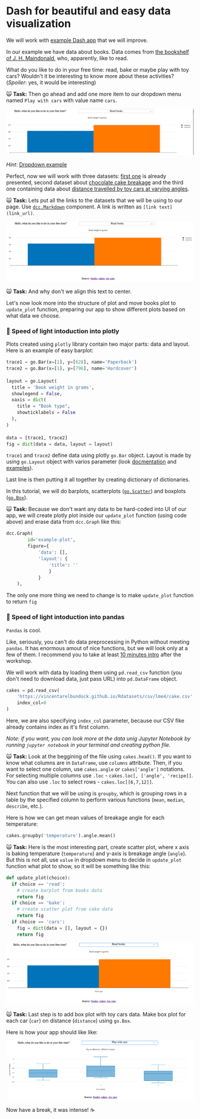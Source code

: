 # Dash for beautiful and easy data visualization

We will work with [example Dash app](https://github.com/anastazie/dash-pycon-2018/blob/master/example_project.py) 
that we will improve.

In our example we have data about books. Data comes from 
[the bookshelf of J. H. Maindonald](http://math.furman.edu/~dcs/courses/math47/R/library/DAAG/html/allbacks.html), 
who, apparently, like to read.

What do you like to do in your free time: read, bake or maybe play with toy cars? 
Wouldn't it be interesting to know more about these activities? (*Spoiler*: yes, it would be interesting)

:scream_cat: **Task:** Then go ahead and add one more item to our dropdown menu named `Play with cars` with value name `cars`.

![](https://github.com/anastazie/dash-pycon-2018/blob/master/animated1.gif)

*Hint*: [Dropdown example](https://dash.plot.ly/dash-core-components/dropdown)

Perfect, now we will work with three datasets: [first one](https://vincentarelbundock.github.io/Rdatasets/doc/DAAG/allbacks.html) is already presented,
second dataset about [chocolate cake breakage](https://vincentarelbundock.github.io/Rdatasets/doc/lme4/cake.html)
and the third one containing data about [distance travelled by toy cars at varying angles](http://math.furman.edu/~dcs/courses/math47/R/library/DAAG/html/toycars.html). 

:scream_cat: **Task:** Lets put all the links to the datasets that we will be using to our page. Use [`dcc.Markdown`](https://dash.plot.ly/dash-core-components/markdown) component. A link is written as `[link text](link_url)`.

![](https://github.com/anastazie/dash-pycon-2018/blob/master/markdown_source.png)

:scream_cat: **Task:** And why don't we align this text to center.

Let's now look more into the structure of plot and move books plot to `update_plot` function, preparing our app to show different plots based on what data we choose.

###  🚀 Speed of light intoduction into plotly

Plots created using `plotly` library contain two major parts: data and layout. Here is an example of easy barplot:
```python
trace1 = go.Bar(x=[1], y=[628], name='Paperback')
trace2 = go.Bar(x=[1], y=[796], name='Hardcover')

layout = go.Layout(
  title = 'Book weight in grams',
  showlegend = False,
  xaxis = dict(
    title = "Book type",
    showticklabels = False
  ),
)

data = [trace1, trace2]
fig = dict(data = data, layout = layout)
```

`trace1` and `trace2` define data using plotly `go.Bar` object. 
Layout is made by using `go.Layout` object with varios parameter (look [docmentation](https://plot.ly/python/reference/) 
and [examples](https://plot.ly/python/bar-charts/)).

Last line is then putting it all together by creating dictionary of dictionaries.

In this tutorial, we will do barplots, scatterplots ([`go.Scatter`](https://plot.ly/python/line-and-scatter/)) and boxplots ([`go.Box`](https://plot.ly/python/box-plots/)).

:scream_cat: **Task:** Because we don't want any data to be hard-coded into UI of our app, we will create plotly plot inside our `update_plot` function (using code above) and erase data from `dcc.Graph` like this:
```python
dcc.Graph(
        id='example-plot',
        figure={
            'data': [],
            'layout': {
                'title': ''
                }
            }
    ),
```
The only one more thing we need to change is to make `update_plot` function to return `fig`

###  🚀 Speed of light intoduction into pandas

`Pandas` is cool. 

Like, seriously, you can't do data preprocessing in Python without meeting `pandas`. It has enormous amout of nice functions, but we will look only at a few of them. I recommend you to take at least [10 minutes intro](https://pandas.pydata.org/pandas-docs/stable/10min.html) after the workshop.

We will work with data by loading them using `pd.read_csv` function (you don't need to download data, just pass URL) into `pd.DataFrame` object.

```python
cakes = pd.read_csv(
    'https://vincentarelbundock.github.io/Rdatasets/csv/lme4/cake.csv',
    index_col=0
)
```
Here, we are also specifying `index_col` parameter, because our CSV fike already contains index as it's first column.

*Note: if you want, you can look more at the data unig Jupyter Notebook by running `jupyter notebook` in your terminal and creating python file.*

:scream_cat: **Task:** Look at the beggining of the file using `cakes.head()`. 
If you want to know what columns are in `DataFrame`, use `columns` attribute. Then, if you want to select one column, use `cakes.angle` or `cakes['angle']` notations. For selecting multiple columns use `.loc` - `cakes.loc[, ['angle', 'recipe]]`. You can also use `.loc` to select rows - `cakes.loc[[6,7,12]]`.

Next function that we will be using is `groupby`, which is grouping rows in a table by the specified column to perform various functions (`mean`, `median`, `describe`, etc.).

Here is how we can get mean values of breakage angle for each temperature:

```python
cakes.groupby('temperature').angle.mean()
```

:scream_cat: **Task:** Here is the most interesting part, create scatter plot, where x axis is baking temperature (`temperature`) and y-axis is breakage angle (`angle`). But this is not all, use `value` in dropdown menu to decide in `update_plot` function what plot to show, so it will be something like this:

```python
def update_plot(choice):
  if choice == 'read':
    # create barplot from books data
    return fig
  if choice == 'bake':
    # create scatter plot from cake data
    return fig
  if choice == 'cars':
    fig = dict(data = [], layout = {})
    return fig
```
![](https://github.com/anastazie/dash-pycon-2018/blob/master/animated2.gif)

:scream_cat: **Task:** Last step is to add box plot with toy cars data. Make box plot for each car (`car`) on distance (`distance`) using `go.Box`.

Here is how your app should like like:

![](https://github.com/anastazie/dash-pycon-2018/blob/master/gif3_3.png)

Now have a break, it was intense! ☕

